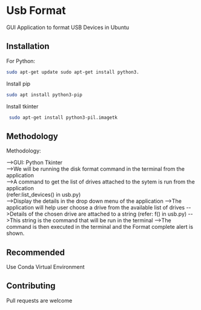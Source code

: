 # Usb Format

GUI Application to format USB Devices in Ubuntu


## Installation

For Python:
```bash
sudo apt-get update sudo apt-get install python3.
```

Install pip
```bash
sudo apt install python3-pip
```
Install tkinter
```bash
 sudo apt-get install python3-pil.imagetk
```

## Methodology
Methodology:

-->GUI: Python Tkinter\
-->We will be running the disk format command in the terminal from the application\
-->A command to get the list of drives attached to the sytem is run from the application\
   (refer:list_devices() in usb.py)\
-->Display the details in the drop down menu of the application
-->The application will help user choose a drive from the available list of drives
-->Details of the chosen drive are attached to a string  (refer: f() in usb.py)
-->This string is the command that will be run in the terminal
-->The command is then executed in the terminal and the Format complete alert is shown.


## Recommended

Use Conda Virtual Environment

## Contributing

Pull requests are welcome

